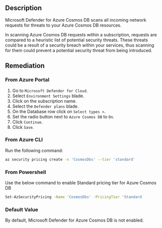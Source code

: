 ## Description

Microsoft Defender for Azure Cosmos DB scans all incoming network requests for threats to your Azure Cosmos DB resources.

In scanning Azure Cosmos DB requests within a subscription, requests are compared to a heuristic list of potential security threats. These threats could be a result of a security breach within your services, thus scanning for them could prevent a potential security threat from being introduced.

## Remediation

### From Azure Portal

1. Go to `Microsoft Defender for Cloud`.
2. Select `Environment Settings` blade.
3. Click on the subscription name.
4. Select the `Defender plans` blade.
5. On the Database row click on `Select types >`.
6. Set the radio button next to `Azure Cosmos DB` to `On`.
7. Click `Continue`.
8. Click `Save`.

### From Azure CLI

Run the following command:

```bash
az security pricing create -n 'CosmosDbs' --tier 'standard'
```

### From Powershell

Use the below command to enable Standard pricing tier for Azure Cosmos DB

```bash
Set-AzSecurityPricing -Name 'CosmosDbs' -PricingTier 'Standard
```

### Default Value

By default, Microsoft Defender for Azure Cosmos DB is not enabled.